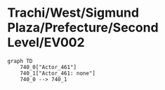 # Trachi/West/Sigmund Plaza/Prefecture/Second Level/EV002


```mermaid
graph TD
    740_0["Actor_461"]
    740_1["Actor_461: none"]
    740_0 --> 740_1
```